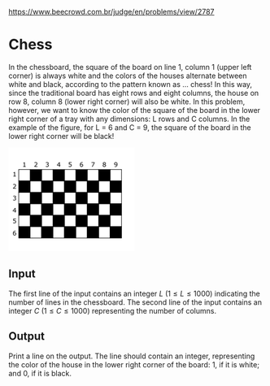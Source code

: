 https://www.beecrowd.com.br/judge/en/problems/view/2787

# Chess

In the chessboard, the square of the board on line 1, column 1 (upper left
corner) is always white and the colors of the houses alternate between white
and black, according to the pattern known as ... chess! In this way, since the
traditional board has eight rows and eight columns, the house on row 8, column
8 (lower right corner) will also be white. In this problem, however, we want
to know the color of the square of the board in the lower right corner of a
tray with any dimensions: L rows and C columns. In the example of the figure,
for L = 6 and C = 9, the square of the board in the lower right corner will be
black!

![](imgs/UOJ_2787.png)

## Input

The first line of the input contains an integer $L$ ($1 \leq L \leq 1000$)
indicating the number of lines in the chessboard. The second line of the input
contains an integer $C$ ($1 \leq C \leq 1000$) representing the number of
columns.

## Output

Print a line on the output. The line should contain an integer, representing
the color of the house in the lower right corner of the board: 1, if it is
white; and 0, if it is black.
